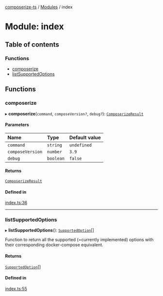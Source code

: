 [composerize-ts](../README.md) / [Modules](../modules.md) / index

# Module: index

## Table of contents

### Functions

- [composerize](index.md#composerize)
- [listSupportedOptions](index.md#listsupportedoptions)

## Functions

### composerize

▸ **composerize**(`command`, `composeVersion?`, `debug?`): [`ComposerizeResult`](../classes/types.ComposerizeResult.md)

#### Parameters

| Name | Type | Default value |
| :------ | :------ | :------ |
| `command` | `string` | `undefined` |
| `composeVersion` | `number` | `3.9` |
| `debug` | `boolean` | `false` |

#### Returns

[`ComposerizeResult`](../classes/types.ComposerizeResult.md)

#### Defined in

[index.ts:36](https://github.com/cgoIT/composerize-ts/blob/82c143a/src/index.ts#L36)

___

### listSupportedOptions

▸ **listSupportedOptions**(): [`SupportedOption`](../classes/types.SupportedOption.md)[]

Function to return all the supported (=currently implemented) options with their corresponding docker-compose equivalent.

#### Returns

[`SupportedOption`](../classes/types.SupportedOption.md)[]

#### Defined in

[index.ts:55](https://github.com/cgoIT/composerize-ts/blob/82c143a/src/index.ts#L55)
